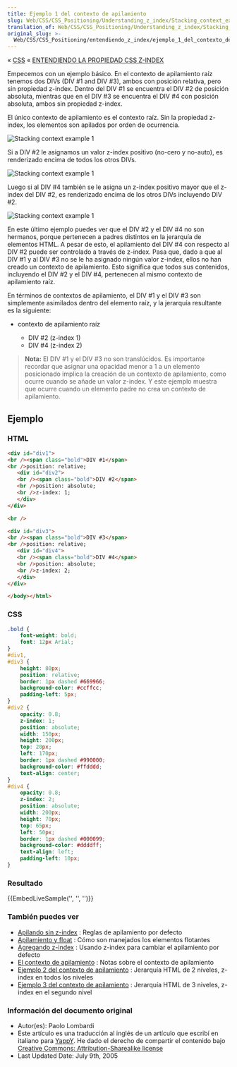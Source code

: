 ```yaml
---
title: Ejemplo 1 del contexto de apilamiento
slug: Web/CSS/CSS_Positioning/Understanding_z_index/Stacking_context_example_1
translation_of: Web/CSS/CSS_Positioning/Understanding_z_index/Stacking_context_example_1
original_slug: >-
  Web/CSS/CSS_Positioning/entendiendo_z_index/ejemplo_1_del_contexto_de_apilamiento
---
```


« [CSS](/es/CSS) « [ENTENDIENDO LA PROPIEDAD CSS Z-INDEX](/es/docs/Web/CSS/CSS_Positioning/entendiendo_z_index)

Empecemos con un ejemplo básico. En el contexto de apilamiento raíz tenemos dos DIVs (DIV #1 and DIV #3), ambos con posición relativa, pero sin propiedad z-index. Dentro del DIV #1 se encuentra el DIV #2 de posición absoluta, mientras que en el DIV #3 se encuentra el DIV #4 con posición absoluta, ambos sin propiedad z-index.

El único contexto de apilamiento es el contexto raíz. Sin la propiedad z-index, los elementos son apilados por orden de ocurrencia.

![Stacking context example 1](/@api/deki/files/914/=Understanding_zindex_05a.png)

Si a DIV #2 le asignamos un valor z-index positivo (no-cero y no-auto), es renderizado encima de todos los otros DIVs.

![Stacking context example 1](/@api/deki/files/915/=Understanding_zindex_05b.png)

Luego si al DIV #4 también se le asigna un z-index positivo mayor que el z-index del DIV #2, es renderizado encima de los otros DIVs incluyendo DIV #2.

![Stacking context example 1](/@api/deki/files/916/=Understanding_zindex_05c.png)

En este último ejemplo puedes ver que el DIV #2 y el DIV #4 no son hermanos, porque pertenecen a padres distintos en la jerarquía de elementos HTML. A pesar de esto, el apilamiento del DIV #4 con respecto al DIV #2 puede ser controlado a través de z-index. Pasa que, dado a que al DIV #1 y al DIV #3 no se le ha asignado ningún valor z-index, ellos no han creado un contexto de apilamiento. Esto significa que todos sus contenidos, incluyendo el DIV #2 y el DIV #4, pertenecen al mismo contexto de apilamiento raíz.

En términos de contextos de apilamiento, el DIV #1 y el DIV #3 son simplemente asimilados dentro del elemento raíz, y la jerarquía resultante es la siguiente:

- contexto de apilamiento raíz

  - DIV #2 (z-index 1)
  - DIV #4 (z-index 2)

> **Nota:** El DIV #1 y el DIV #3 no son translúcidos. Es importante recordar que asignar una opacidad menor a 1 a un elemento posicionado implica la creación de un contexto de apilamiento, como ocurre cuando se añade un valor z-index. Y este ejemplo muestra que ocurre cuando un elemento padre no crea un contexto de apilamiento.

## Ejemplo

### HTML

```html
<div id="div1">
<br /><span class="bold">DIV #1</span>
<br />position: relative;
   <div id="div2">
   <br /><span class="bold">DIV #2</span>
   <br />position: absolute;
   <br />z-index: 1;
   </div>
</div>

<br />

<div id="div3">
<br /><span class="bold">DIV #3</span>
<br />position: relative;
   <div id="div4">
   <br /><span class="bold">DIV #4</span>
   <br />position: absolute;
   <br />z-index: 2;
   </div>
</div>

</body></html>
```

### CSS

```css
.bold {
    font-weight: bold;
    font: 12px Arial;
}
#div1,
#div3 {
    height: 80px;
    position: relative;
    border: 1px dashed #669966;
    background-color: #ccffcc;
    padding-left: 5px;
}
#div2 {
    opacity: 0.8;
    z-index: 1;
    position: absolute;
    width: 150px;
    height: 200px;
    top: 20px;
    left: 170px;
    border: 1px dashed #990000;
    background-color: #ffdddd;
    text-align: center;
}
#div4 {
    opacity: 0.8;
    z-index: 2;
    position: absolute;
    width: 200px;
    height: 70px;
    top: 65px;
    left: 50px;
    border: 1px dashed #000099;
    background-color: #ddddff;
    text-align: left;
    padding-left: 10px;
}
```

### Resultado

{{EmbedLiveSample('', '', '')}}

### También puedes ver

- [Apilando sin z-index](/es/docs/Web/CSS/CSS_Positioning/entendiendo_z_index/Stacking_without_z-index) : Reglas de apilamiento por defecto
- [Apilamiento y float](/es/docs/Web/CSS/CSS_Positioning/entendiendo_z_index/Apilamiento_y_float) : Cómo son manejados los elementos flotantes
- [Agregando z-index](/es/docs/Web/CSS/CSS_Positioning/entendiendo_z_index/Agregando_z-index) : Usando z-index para cambiar el apilamiento por defecto
- [El contexto de apilamiento](/es/docs/Web/CSS/CSS_Positioning/entendiendo_z_index/El_contexto_de_apilamiento) : Notas sobre el contexto de apilamiento
- [Ejemplo 2 del contexto de apilamiento](/es/docs/Web/CSS/CSS_Positioning/entendiendo_z_index/ejemplo_2_del_contexto_de_apilamiento) : Jerarquía HTML de 2 niveles, z-index en todos los niveles
- [Ejemplo 3 del contexto de apilamiento](/es/docs/Web/CSS/CSS_Positioning/entendiendo_z_index/ejemplo_3_del_contexto_de_apilamiento) : Jerarquía HTML de 3 niveles, z-index en el segundo nivel

### Información del documento original

- Autor(es): Paolo Lombardi
- Este artículo es una traducción al inglés de un artículo que escribí en italiano para [YappY](http://www.yappy.it). He dado el derecho de compartir el contenido bajo [Creative Commons: Attribution-Sharealike license](http://creativecommons.org/licenses/by-sa/2.0/)
- Last Updated Date: July 9th, 2005
